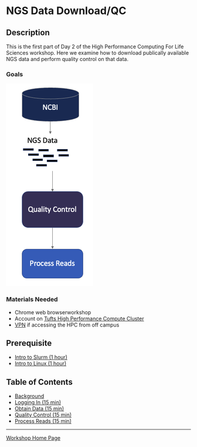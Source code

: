 # NGS Data Download/QC

## Description

This is the first part of Day 2 of the High Performance Computing For Life Sciences workshop. Here we examine how to download publically available NGS data and perform quality control on that data.

### Goals

![](./images/day2workflow.PNG)

### Materials Needed

- Chrome web browserworkshop
- Account on [Tufts High Performance Compute Cluster](https://it.tufts.edu/research-technology/high-performance-computing)
- [VPN](https://access.tufts.edu/vpn) if accessing the HPC from off campus

## Prerequisite

- [Intro to Slurm (1 hour)](../IntroToSlurm/README.md)
- [Intro to Linux (1 hour)](../IntroToLinux/IntroToLinux1.md)


## Table of Contents

- [Background]()
- [Logging In (15 min)](lessons/lesson1.md)
- [Obtain Data (15 min)](lessons/lesson2.md)
- [Quality Control (15 min)](lesssons/lesson3.md)
- [Process Reads (15 min)](lessons/lesson4.md)

__________________________________________________________________________________________________________________________________________________________

[Workshop Home Page](../index.md)
